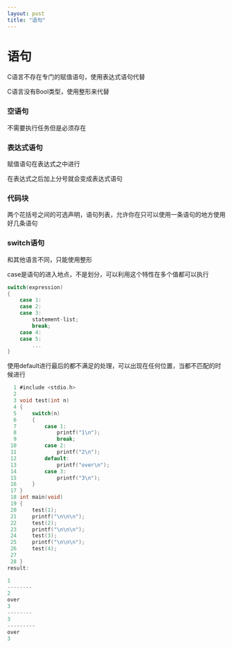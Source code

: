 ```yaml
---
layout: post
title: "语句"  
---
```


# 语句

C语言不存在专门的赋值语句，使用表达式语句代替

C语言没有Bool类型，使用整形来代替

### 空语句

不需要执行任务但是必须存在

### 表达式语句

赋值语句在表达式之中进行

在表达式之后加上分号就会变成表达式语句

### 代码块

两个花括号之间的可选声明，语句列表，允许你在只可以使用一条语句的地方使用好几条语句

### switch语句

和其他语言不同，只能使用整形

case是语句的进入地点，不是划分，可以利用这个特性在多个值都可以执行

```C
switch(expression)
{
    case 1:
    case 2:
    case 3:
        statement-list;
        break;
    case 4:
    case 5:
        ...  
}
```

使用default进行最后的都不满足的处理，可以出现在任何位置，当都不匹配的时候进行

```C
  1 #include <stdio.h>                                                                    
  2 
  3 void test(int n)
  4 {
  5     switch(n)
  6     {
  7         case 1:
  8             printf("1\n");
  9             break;
 10         case 2:
 11             printf("2\n");
 12         default:
 13             printf("over\n");
 14         case 3:
 15             printf("3\n");
 16     }
 17 }
 18 int main(void)
 19 {
 20     test(1);
 21     printf("\n\n\n");
 22     test(2);
 23     printf("\n\n\n");
 24     test(3);
 25     printf("\n\n\n");
 26     test(4);
 27 
 28 }
result:

1
--------
2
over
3
--------
3
---------
over
3
```

